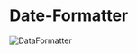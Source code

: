 # Date-Formatter

![DataFormatter](https://github.com/AnushkaChouhan25/Date-Formatter/assets/157525924/f8588d25-d910-44ea-90ec-1bd6f3e67861)
